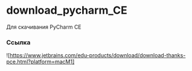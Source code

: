 # download_pycharm_CE
Для скачивания PyCharm CE

### Ссылка
![https://www.jetbrains.com/edu-products/download/download-thanks-pce.html?platform=macM1]
